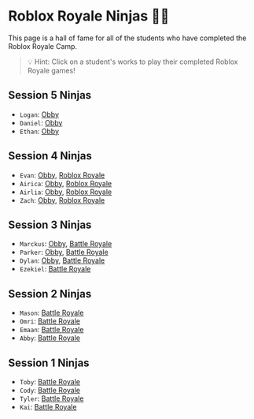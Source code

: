 # Roblox Royale Ninjas 🐱‍👤
This page is a hall of fame for all of the students who have completed the Roblox Royale Camp.

> 💡 Hint: Click on a student's works to play their completed Roblox Royale games!

## Session 5 Ninjas
* `Logan`: [Obby](https://web.roblox.com/games/5637382944/Obby)
* `Daniel`: [Obby](https://web.roblox.com/games/5637519811/Only-the-best)
* `Ethan`: [Obby](https://www.roblox.com/games/5637516866/this-game-is-bad-dont-play)

## Session 4 Ninjas
* `Evan`: [Obby](https://web.roblox.com/games/5535013173/Obby), [Roblox Royale](https://www.roblox.com/games/5559932293/War-Noob-V-S-S-W-A-T)
* `Airica`: [Obby](https://web.roblox.com/games/5535414744/Place-Number), [Roblox Royale](https://www.roblox.com/games/5559981434/Forest-Survival)
* `Airlia`: [Obby](https://www.roblox.com/games/5535372366/Untitled-Game), [Roblox Royale](https://www.roblox.com/games/5559956457/The-Forest)
* `Zach`: [Obby](https://web.roblox.com/games/5535014931/Roblox-Obby), [Roblox Royale](https://www.roblox.com/games/5559908306/Final-Test-Roblox-Royale-Simple-FPS-FFA-Battle)

## Session 3 Ninjas
* `Marckus`: [Obby](https://www.roblox.com/games/5491503078/the-best-taco), [Battle Royale](https://www.roblox.com/games/5516121246/pug-battle-royale)
* `Parker`: [Obby](https://www.roblox.com/games/5491510493/Number), [Battle Royale](https://www.roblox.com/games/5510193341/Number)
* `Dylan`: [Obby](https://www.roblox.com/games/5491639616/Another-Obby), [Battle Royale](https://www.roblox.com/games/5516095260/10-10-Battle-Royale)
* `Ezekiel`: [Battle Royale](https://www.roblox.com/games/5516097263/Battle-royale)

## Session 2 Ninjas
* `Mason`: [Battle Royale](https://www.roblox.com/games/5471339932/pixelmaster0222s-Place-Number-1)
* `Omri`: [Battle Royale](https://www.roblox.com/games/5471340030/doge-royale)
* `Emaan`: [Battle Royale](https://www.roblox.com/games/5471344498/super-game)
* `Abby`: [Battle Royale](https://www.roblox.com/games/5471340049/tree-roblox)

## Session 1 Ninjas
* `Toby`: [Battle Royale](https://www.roblox.com/games/5366203536/Robloxcodecamp12s-Place-Number-26)
* `Cody`: [Battle Royale](https://web.roblox.com/games/5350648078/Untitled-Game)
* `Tyler`: [Battle Royale](https://web.roblox.com/games/5366383913/Place-Number)
* `Kai`: [Battle Royale](https://web.roblox.com/games/5366382460/WAR)

